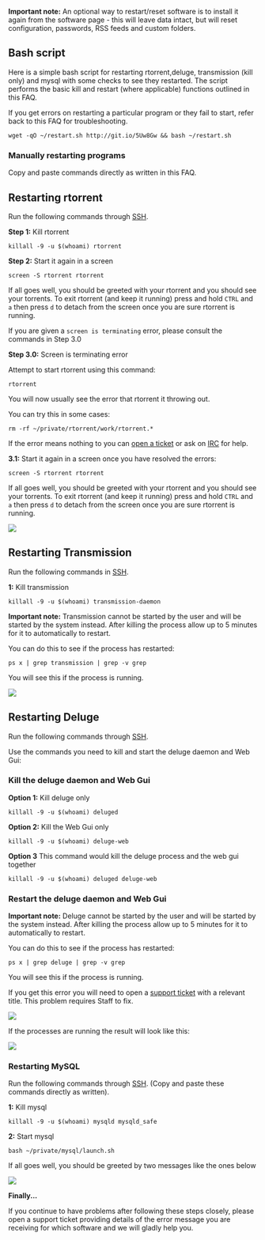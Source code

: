 
**Important note:** An optional way to restart/reset software is to install it again from the software page - this will leave data intact, but will reset configuration, passwords, RSS feeds and custom folders.

Bash script
---

Here is a simple bash script for restarting rtorrent,deluge, transmission (kill only) and mysql with some checks to see they restarted. The script performs the basic kill and restart (where applicable) functions outlined in this FAQ.

If you get errors on restarting a particular program or they fail to start, refer back to this FAQ for troubleshooting.

~~~
wget -qO ~/restart.sh http://git.io/5Uw8Gw && bash ~/restart.sh
~~~

### Manually restarting programs

Copy and paste commands directly as written in this FAQ.

Restarting rtorrent
---

Run the following commands through [SSH](https://www.feralhosting.com/faq/view?question=12).

**Step 1:** Kill rtorrent
 
~~~
killall -9 -u $(whoami) rtorrent
~~~

**Step 2:** Start it again in a screen

~~~
screen -S rtorrent rtorrent
~~~

If all goes well, you should be greeted with your rtorrent  and you should see your torrents. To exit rtorrent (and keep it running) press and hold `CTRL` and `a` then press `d` to detach from the screen once you are sure rtorrent is running.

If you are given a `screen is terminating` error, please consult the commands in Step 3.0

**Step 3.0:** Screen is terminating error

Attempt to start rtorrent using this command:

~~~
rtorrent
~~~

You will now usually see the error that rtorrent it throwing out.
 
You can try this in some cases: 

~~~
rm -rf ~/private/rtorrent/work/rtorrent.*
~~~

If the error means nothing to you can [open a ticket](https://www.feralhosting.com/manager/tickets/new) or ask on [IRC](https://www.feralhosting.com/chat) for help.

**3.1:** Start it again in a screen once you have resolved the errors:

~~~
screen -S rtorrent rtorrent
~~~

If all goes well, you should be greeted with your rtorrent  and you should see your torrents. To exit rtorrent (and keep it running) press and hold `CTRL` and `a` then press `d` to detach from the screen once you are sure rtorrent is running.

![](https://raw.github.com/feralhosting/feralfilehosting/master/Feral%20Wiki/Installable%20software/Restarting%20-%20rtorrent%20-%20Deluge%20-%20Transmission%20-%20MySQL/1.png)

Restarting Transmission
---

Run the following commands in [SSH](https://www.feralhosting.com/faq/view?question=12).

**1:** Kill transmission

~~~
killall -9 -u $(whoami) transmission-daemon
~~~

**Important note:**  Transmission cannot be started by the user and will be started by the system instead. After killing the process allow up to 5 minutes for it to automatically to restart.

You can do this to see if the process has restarted:

~~~
ps x | grep transmission | grep -v grep
~~~

You will see this if the process is running.

![](https://raw.github.com/feralhosting/feralfilehosting/master/Feral%20Wiki/Installable%20software/Restarting%20-%20rtorrent%20-%20Deluge%20-%20Transmission%20-%20MySQL/transmission.png)

Restarting Deluge
---

Run the following commands through [ SSH](https://www.feralhosting.com/faq/view?question=12).

Use the commands you need to kill and start the deluge daemon and Web Gui:

### Kill the deluge daemon and Web Gui

**Option 1:** Kill deluge only

~~~
killall -9 -u $(whoami) deluged
~~~

**Option 2:** Kill the Web Gui only

~~~
killall -9 -u $(whoami) deluge-web
~~~

**Option 3** This command would kill the deluge process and the web gui together

~~~
killall -9 -u $(whoami) deluged deluge-web
~~~

### Restart the deluge daemon and Web Gui

**Important note:**  Deluge cannot be started by the user and will be started by the system instead. After killing the process allow up to 5 minutes for it to automatically to restart.

You can do this to see if the process has restarted:

~~~
ps x | grep deluge | grep -v grep
~~~

You will see this if the process is running.

If you get this error you will need to open a [support ticket](https://www.feralhosting.com/manager/tickets/new) with a relevant title. This problem requires Staff to fix.

![](https://raw.github.com/feralhosting/feralfilehosting/master/Feral%20Wiki/Installable%20software/Restarting%20-%20rtorrent%20-%20Deluge%20-%20Transmission%20-%20MySQL/twisted.png)

If the processes are running the result will look like this:

![](https://raw.github.com/feralhosting/feralfilehosting/master/Feral%20Wiki/Installable%20software/Restarting%20-%20rtorrent%20-%20Deluge%20-%20Transmission%20-%20MySQL/deluge.png)

### Restarting MySQL

Run the following commands through [ SSH](https://www.feralhosting.com/faq/view?question=12). (Copy and paste these commands directly as written). 

**1:** Kill mysql

~~~
killall -9 -u $(whoami) mysqld mysqld_safe
~~~

**2:** Start mysql

~~~
bash ~/private/mysql/launch.sh
~~~

If all goes well, you should be greeted by two messages like the ones below

![](https://raw.github.com/feralhosting/feralfilehosting/master/Feral%20Wiki/Installable%20software/Restarting%20-%20rtorrent%20-%20Deluge%20-%20Transmission%20-%20MySQL/4.png)

**Finally...**

If you continue to have problems after following these steps closely, please open a support ticket providing details of the error message you are receiving for which software and we will gladly help you.



